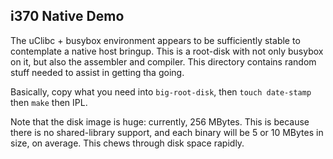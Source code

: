 i370 Native Demo
----------------
The uClibc + busybox environment appears to be sufficiently stable to
contemplate a native host bringup. This is a root-disk with not only
busybox on it, but also the assembler and compiler. This directory
contains random stuff needed to assist in getting tha going.

Basically, copy what you need into `big-root-disk`, then `touch
date-stamp` then `make` then IPL.

Note that the disk image is huge: currently, 256 MBytes. This is
because there is no shared-library support, and each binary will
be 5 or 10 MBytes in size, on average. This chews through disk
space rapidly.
